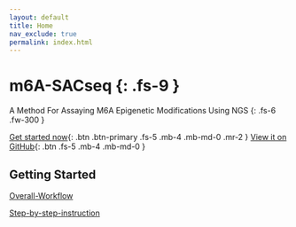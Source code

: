 ```yaml
---
layout: default
title: Home
nav_exclude: true
permalink: index.html
---
```


# m6A-SACseq {: .fs-9 }

A Method For Assaying M6A Epigenetic Modifications Using NGS {: .fs-6 .fw-300 }

[Get started now](#getting-started){: .btn .btn-primary .fs-5 .mb-4 .mb-md-0 .mr-2 } [View it on GitHub](https://github.com/y9c/m6A-sacseq){: .btn .fs-5 .mb-4 .mb-md-0 }

## Getting Started

[Overall-Workflow](./Overall-Workflow)

[Step-by-step-instruction](Step-by-step-instruction)

